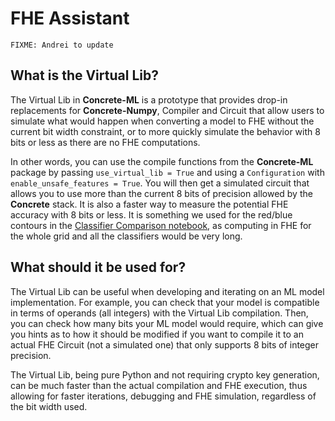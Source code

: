 # FHE Assistant

```{note}
FIXME: Andrei to update
```

## What is the Virtual Lib?

The Virtual Lib in **Concrete-ML** is a prototype that provides drop-in replacements for **Concrete-Numpy**, Compiler and Circuit that allow users to simulate what would happen when converting a model to FHE without the current bit width constraint, or to more quickly simulate the behavior with 8 bits or less as there are no FHE computations.

In other words, you can use the compile functions from the **Concrete-ML** package by passing `use_virtual_lib = True` and using a `Configuration` with `enable_unsafe_features = True`. You will then get a simulated circuit that allows you to use more than the current 8 bits of precision allowed by the **Concrete** stack. It is also a faster way to measure the potential FHE accuracy with 8 bits or less. It is something we used for the red/blue contours in the [Classifier Comparison notebook](advanced_examples/ClassifierComparison.ipynb), as computing in FHE for the whole grid and all the classifiers would be very long.

## What should it be used for?

The Virtual Lib can be useful when developing and iterating on an ML model implementation. For example, you can check that your model is compatible in terms of operands (all integers) with the Virtual Lib compilation. Then, you can check how many bits your ML model would require, which can give you hints as to how it should be modified if you want to compile it to an actual FHE Circuit (not a simulated one) that only supports 8 bits of integer precision.

The Virtual Lib, being pure Python and not requiring crypto key generation, can be much faster than the actual compilation and FHE execution, thus allowing for faster iterations, debugging and FHE simulation, regardless of the bit width used.
